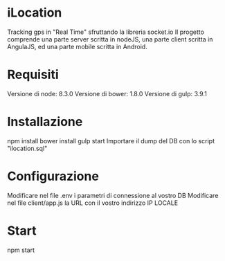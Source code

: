 # iLocation
Tracking gps in "Real Time" sfruttando la libreria socket.io
Il progetto comprende una parte server scritta in nodeJS, una parte client scritta in AngulaJS, ed una parte mobile scritta in Android.

Requisiti
=========

Versione di node: 8.3.0
Versione di bower: 1.8.0
Versione di gulp: 3.9.1

Installazione
=============

npm install
bower install
gulp start
Importare il dump del DB con lo script "ilocation.sql"

Configurazione
==============
Modificare nel file .env i parametri di connessione al vostro DB
Modificare nel file client/app.js la URL con il vostro indirizzo IP LOCALE

Start
=====
npm start

